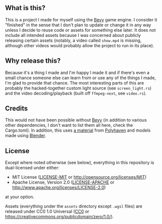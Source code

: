 ## What is this?
This is a project I made for myself using the [Bevy](https://bevyengine.org/) game engine. I consider it "finished" in the sense that I don't plan to update or change it in any way unless I decide to reuse code or assets for something else later. It does not include all intended assets because I was concerned about publicly releasing certain assets (notably, a video called `show.mp4` is missing, although other videos would probably allow the project to run in its place).

## Why release this?
Because it's a thing I made and I'm happy I made it and if there's even a small chance someone else can learn from or use any of the things I made, I'm glad to provide that chance. The most interesting parts of this are probably the hacked-together custom light source (see `screen_light.rs`) and the video decoding/playback (built off `ffmpeg-next`, see `video.rs`).

## Credits
This would not have been possible without [Bevy](https://bevyengine.org/) (in addition to various other dependencies, I don't want to list them all here, check the Cargo.toml). In addition, this uses [a material](https://polyhaven.com/a/leather_red_03) from [Polyhaven](https://polyhaven.com/) and models made using [Blender](https://www.blender.org/).

## License
Except where noted otherwise (see below), everything in this repository is dual-licensed under either:

- MIT License ([LICENSE-MIT](LICENSE-MIT) or http://opensource.org/licenses/MIT)
- Apache License, Version 2.0 ([LICENSE-APACHE](LICENSE-APACHE) or http://www.apache.org/licenses/LICENSE-2.0)

at your option.

Assets (everything under the `assets` directory except `.wgsl` files) are released under CC0 1.0 Universal ([CC0](CC0) or https://creativecommons.org/publicdomain/zero/1.0/).
